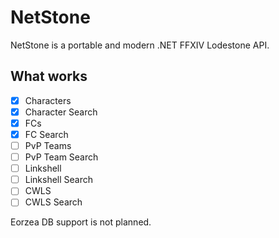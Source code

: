 # NetStone

NetStone is a portable and modern .NET FFXIV Lodestone API.

## What works

- [x] Characters
- [x] Character Search
- [x] FCs
- [x] FC Search
- [ ] PvP Teams
- [ ] PvP Team Search
- [ ] Linkshell
- [ ] Linkshell Search
- [ ] CWLS
- [ ] CWLS Search

Eorzea DB support is not planned.

